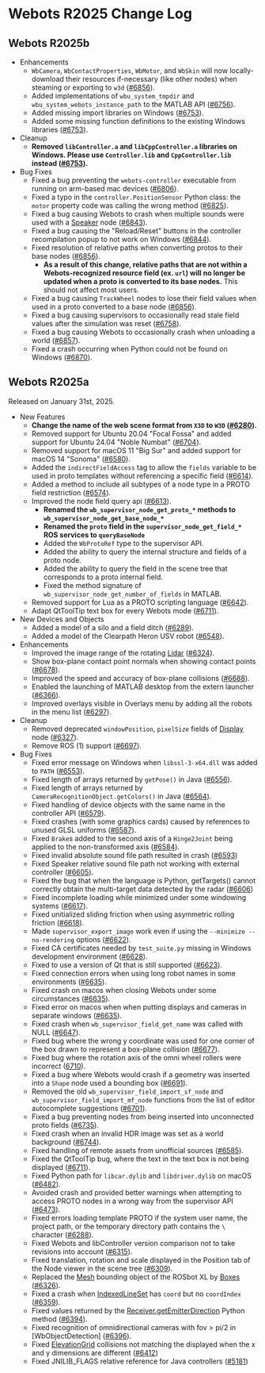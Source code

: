 # Webots R2025 Change Log

## Webots R2025b
  - Enhancements
    - `WbCamera`, `WbContactProperties`, `WbMotor`, and `WbSkin` will now locally-download their resources if-necessary (like other nodes) when steaming or exporting to `w3d` ([#6856](https://github.com/cyberbotics/webots/pull/6856)).
    - Added implementations of `wbu_system_tmpdir` and `wbu_system_webots_instance_path` to the MATLAB API ([#6756](https://github.com/cyberbotics/webots/pull/6756)).
    - Added missing import libraries on Windows ([#6753](https://github.com/cyberbotics/webots/pull/6753)).
    - Added some missing function definitions to the existing Windows libraries ([#6753](https://github.com/cyberbotics/webots/pull/6753)).
  - Cleanup
    - **Removed `libController.a` and `libCppController.a` libraries on Windows. Please use `Controller.lib` and `CppController.lib` instead ([#6753](https://github.com/cyberbotics/webots/pull/6753)).**
  - Bug Fixes
    - Fixed a bug preventing the `webots-controller` executable from running on arm-based mac devices ([#6806](https://github.com/cyberbotics/webots/pull/6806)).
    - Fixed a typo in the `controller.PositionSensor` Python class: the `motor` property code was calling the wrong method ([#6825](https://github.com/cyberbotics/webots/pull/6825)).
    - Fixed a bug causing Webots to crash when multiple sounds were used with a [Speaker](speaker.md) node ([#6843](https://github.com/cyberbotics/webots/pull/6843)).
    - Fixed a bug causing the "Reload/Reset" buttons in the controller recompilation popup to not work on Windows ([#6844](https://github.com/cyberbotics/webots/pull/6844)).
    - Fixed resolution of relative paths when converting protos to their base nodes ([#6856](https://github.com/cyberbotics/webots/pull/6856)).
      - **As a result of this change, relative paths that are not within a Webots-recognized resource field (ex. `url`) will no longer be updated when a proto is converted to its base nodes.** This should not affect most users.
    - Fixed a bug causing `TrackWheel` nodes to lose their field values when used in a proto converted to a base node ([#6856](https://github.com/cyberbotics/webots/pull/6856)).
    - Fixed a bug causing supervisors to occasionally read stale field values after the simulation was reset ([#6758](https://github.com/cyberbotics/webots/pull/6758)).
    - Fixed a bug causing Webots to occasionally crash when unloading a world ([#6857](https://github.com/cyberbotics/webots/pull/6857)).
    - Fixed a crash occurring when Python could not be found on Windows ([#6870](https://github.com/cyberbotics/webots/pull/6870)).

## Webots R2025a
Released on January 31st, 2025.
  - New Features
    - **Change the name of the web scene format from `X3D` to `W3D` ([#6280](https://github.com/cyberbotics/webots/pull/6280)).**
    - Removed support for Ubuntu 20.04 "Focal Fossa" and added support for Ubuntu 24.04 "Noble Numbat" ([#6704](https://github.com/cyberbotics/webots/pull/6704)).
    - Removed support for macOS 11 "Big Sur" and added support for macOS 14 "Sonoma" ([#6580](https://github.com/cyberbotics/webots/pull/6580)).
    - Added the `indirectFieldAccess` tag to allow the `fields` variable to be used in proto templates without referencing a specific field ([#6614](https://github.com/cyberbotics/webots/pull/6614)).
    - Added a method to include all subtypes of a node type in a PROTO field restriction ([#6574](https://github.com/cyberbotics/webots/pull/6574)).
    - Improved the node field query api ([#6613](https://github.com/cyberbotics/webots/issues/6613)).
      - **Renamed the `wb_supervisor_node_get_proto_*` methods to `wb_supervisor_node_get_base_node_*`**
      - **Renamed the `proto` field in the `supervisor_node_get_field_*` ROS services to `queryBaseNode`**
      - Added the `WbProtoRef` type to the supervisor API.
      - Added the ability to query the internal structure and fields of a proto node.
      - Added the ability to query the field in the scene tree that corresponds to a proto internal field.
      - Fixed the method signature of `wb_supervisor_node_get_number_of_fields` in MATLAB.
    - Removed support for Lua as a PROTO scripting language ([#6642](https://github.com/cyberbotics/webots/pull/6642)).
    - Adapt QtToolTip text box for every Webots mode ([#6711](https://github.com/cyberbotics/webots/pull/6711)).
  - New Devices and Objects
    - Added a model of a silo and a field ditch ([#6289](https://github.com/cyberbotics/webots/pull/6289)).
    - Added a model of the Clearpath Heron USV robot ([#6548](https://github.com/cyberbotics/webots/pull/6548)).
  - Enhancements
    - Improved the image range of the rotating [Lidar](lidar.md) ([#6324](https://github.com/cyberbotics/webots/pull/6324)).
    - Show box-plane contact point normals when showing contact points ([#6678](https://github.com/cyberbotics/webots/pull/6678)).
    - Improved the speed and accuracy of box-plane collisions ([#6688](https://github.com/cyberbotics/webots/pull/6688)).
    - Enabled the launching of MATLAB desktop from the extern launcher ([#6366](https://github.com/cyberbotics/webots/pull/6366)).
    - Improved overlays visible in Overlays menu by adding all the robots in the menu list ([#6297](https://github.com/cyberbotics/webots/pull/6297)).
  - Cleanup
    - Removed deprecated `windowPosition`, `pixelSize` fields of [Display](display.md) node ([#6327](https://github.com/cyberbotics/webots/pull/6327)).
    - Remove ROS (1) support ([#6697](https://github.com/cyberbotics/webots/pull/6697)).
  - Bug Fixes
    - Fixed error message on Windows when `libssl-3-x64.dll` was added to `PATH` ([#6553](https://github.com/cyberbotics/webots/pull/6553)).
    - Fixed length of arrays returned by `getPose()` in Java ([#6556](https://github.com/cyberbotics/webots/pull/6556)).
    - Fixed length of arrays returned by `CameraRecognitionObject.getColors()` in Java ([#6564](https://github.com/cyberbotics/webots/pull/6564)).
    - Fixed handling of device objects with the same name in the controller API ([#6579](https://github.com/cyberbotics/webots/pull/6579)).
    - Fixed crashes (with some graphics cards) caused by references to unused GLSL uniforms ([#6587](https://github.com/cyberbotics/webots/pull/6587)).
    - Fixed `Brake`s added to the second axis of a `Hinge2Joint` being applied to the non-transformed axis ([#6584](https://github.com/cyberbotics/webots/pull/6584)).
    - Fixed invalid absolute sound file path resulted in crash ([#6593](https://github.com/cyberbotics/webots/pull/6593))
    - Fixed Speaker relative sound file path not working with external controller ([#6605](https://github.com/cyberbotics/webots/pull/6605)).
    - Fixed the bug that when the language is Python, getTargets() cannot correctly obtain the multi-target data detected by the radar ([#6606](https://github.com/cyberbotics/webots/pull/6606))
    - Fixed incomplete loading while minimized under some windowing systems ([#6617](https://github.com/cyberbotics/webots/pull/6617)).
    - Fixed unitialized sliding friction when using asymmetric rolling friction ([#6618](https://github.com/cyberbotics/webots/pull/6618)).
    - Made `supervisor_export_image` work even if using the `--minimize --no-rendering` options ([#6622](https://github.com/cyberbotics/webots/pull/6622)).
    - Fixed CA certificates needed by `test_suite.py` missing in Windows development environment ([#6628](https://github.com/cyberbotics/webots/pull/6628)).
    - Fixed to use a version of Qt that is still supported ([#6623](https://github.com/cyberbotics/webots/pull/6623)).
    - Fixed connection errors when using long robot names in some environments ([#6635](https://github.com/cyberbotics/webots/pull/6635)).
    - Fixed crash on macos when closing Webots under some circumstances ([#6635](https://github.com/cyberbotics/webots/pull/6635)).
    - Fixed error on macos when when putting displays and cameras in separate windows ([#6635](https://github.com/cyberbotics/webots/pull/6635)).
    - Fixed crash when `wb_supervisor_field_get_name` was called with NULL ([#6647](https://github.com/cyberbotics/webots/pull/6647)).
    - Fixed bug where the wrong y coordinate was used for one corner of the box drawn to represent a box-plane collision ([#6677](https://github.com/cyberbotics/webots/pull/6677)).
    - Fixed bug where the rotation axis of the omni wheel rollers were incorrect ([6710](https://github.com/cyberbotics/webots/pull/6710)).
    - Fixed a bug where Webots would crash if a geometry was inserted into a `Shape` node used a bounding box ([#6691](https://github.com/cyberbotics/webots/pull/6691)).
    - Removed the old `wb_supervisor_field_import_sf_node` and `wb_supervisor_field_import_mf_node` functions from the list of editor autocomplete suggestions ([#6701](https://github.com/cyberbotics/webots/pull/6701)).
    - Fixed a bug preventing nodes from being inserted into unconnected proto fields ([#6735](https://github.com/cyberbotics/webots/pull/6735)).
    - Fixed crash when an invalid HDR image was set as a world background ([#6744](https://github.com/cyberbotics/webots/pull/6744)).
    - Fixed handling of remote assets from unofficial sources ([#6585](https://github.com/cyberbotics/webots/pull/6585)).
    - Fixed the QtToolTip bug, where the text in the text box is not being displayed ([#6711](https://github.com/cyberbotics/webots/pull/6711)).
    - Fixed Python path for `libcar.dylib` and `libdriver.dylib` on macOS ([#6482](https://github.com/cyberbotics/webots/pull/6482)).
    - Avoided crash and provided better warnings when attempting to access PROTO nodes in a wrong way from the supervisor API ([#6473](https://github.com/cyberbotics/webots/pull/6473)).
    - Fixed errors loading template PROTO if the system user name, the project path, or the temporary directory path contains the `\` character ([#6288](https://github.com/cyberbotics/webots/pull/6288)).
    - Fixed Webots and libController version comparison not to take revisions into account ([#6315](https://github.com/cyberbotics/webots/pull/6315)).
    - Fixed translation, rotation and scale displayed in the Position tab of the Node viewer in the scene tree ([#6309](https://github.com/cyberbotics/webots/pull/6309)).
    - Replaced the [Mesh](mesh.md) bounding object of the ROSbot XL by [Boxes](box.md) ([#6326](https://github.com/cyberbotics/webots/pull/6326)).
    - Fixed a crash when [IndexedLineSet](indexedlineset.md) has `coord` but no `coordIndex` ([#6359](https://github.com/cyberbotics/webots/pull/6359)).
    - Fixed values returned by the [Receiver.getEmitterDirection](https://cyberbotics.com/doc/reference/receiver?tab-language=python#wb_receiver_get_emitter_direction) Python method ([#6394](https://github.com/cyberbotics/webots/pull/6394)).
    - Fixed recognition of omnidirectional cameras with fov > pi/2 in [WbObjectDetection] ([#6396](https://github.com/cyberbotics/webots/pull/6396)).
    - Fixed [ElevationGrid](elevationgrid.md) collisions not matching the displayed when the x and y dimensions are different ([#6412](https://github.com/cyberbotics/webots/pull/6412))
    - Fixed JNILIB_FLAGS relative reference for Java controllers ([#5181](https://github.com/cyberbotics/webots/issues/5181))
